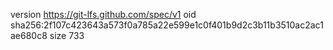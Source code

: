 version https://git-lfs.github.com/spec/v1
oid sha256:2f107c423643a573f0a785a22e599e1c0f401b9d2c3b11b3510ac2ac1ae680c8
size 733
